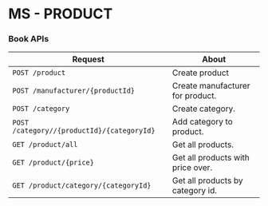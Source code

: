 # MS - PRODUCT

### Book APIs

| Request | About |
| ------ | ----------- |
| `POST /product`  | Create product |
| `POST /manufacturer/{productId}` | Create manufacturer for product. |
| `POST /category` | Create category. |
| `POST /category//{productId}/{categoryId}` | Add category to product. |
| `GET /product/all` | Get all products. |
| `GET /product/{price}` | Get all products with price over. |
| `GET /product/category/{categoryId}` | Get all products by category id. |
